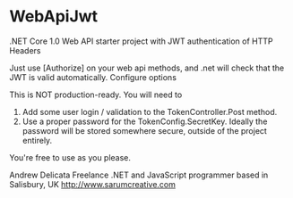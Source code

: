 # WebApiJwt
.NET Core 1.0 Web API starter project with JWT authentication of HTTP Headers

Just use [Authorize] on your web api methods, and .net will check that the JWT is valid automatically.  Configure options

This is NOT production-ready.  You will need to
1.  Add some user login / validation to the TokenController.Post method.
2. Use a proper password for the TokenConfig.SecretKey.  Ideally the password will be stored somewhere secure, outside of the project entirely. 

You're free to use as you please.  

Andrew Delicata 
Freelance .NET and JavaScript programmer based in Salisbury, UK
http://www.sarumcreative.com
